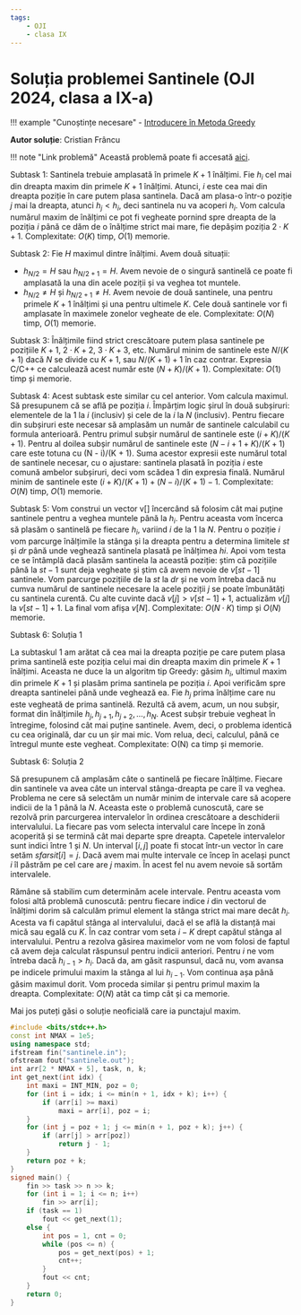 ```yaml
---
tags:
    - OJI
    - clasa IX
---
```


# Soluția problemei Santinele (OJI 2024, clasa a IX-a)

!!! example "Cunoștințe necesare"
    - [Introducere în Metoda Greedy](https://edu.roalgo.ro/usor/greedy/)

**Autor soluție**: Cristian Frâncu

!!! note "Link problemă"
    Această problemă poate fi accesată [aici](https://kilonova.ro/problems/2502/).

Subtask $1$: Santinela trebuie amplasată în primele $K + 1$ înălțimi. Fie $h_i$ cel mai din dreapta maxim din primele $K +1$ înălțimi. Atunci, $i$ este cea mai din dreapta poziție în care putem plasa santinela. Dacă am plasa-o într-o poziție $j$ mai la dreapta, atunci $h_j < h_i$, deci santinela nu va acoperi $h_i$. Vom calcula numărul maxim de înălțimi ce pot fi vegheate pornind spre dreapta de la poziția $i$ până ce dăm de o înălțime strict mai mare, fie depășim poziția $2 \cdot K + 1$. Complexitate: $O(K)$ timp, $O(1)$ memorie.

Subtask $2$: Fie $H$ maximul dintre înălțimi. Avem două situații:

- $h_{N/2} = H$ sau $h_{N/2+1} = H$. Avem nevoie de o singură santinelă ce poate fi amplasată la una din acele poziții și va veghea tot muntele.
- $h_{N/2} \neq H$ și $h_{N/2+1} \neq H$. Avem nevoie de două santinele, una pentru primele $K + 1$ înălțimi și una pentru ultimele $K$. Cele două santinele vor fi amplasate în maximele zonelor vegheate de ele. Complexitate: $O(N)$ timp, $O(1)$ memorie.

Subtask $3$: Înălțimile fiind strict crescătoare putem plasa santinele pe pozițiile $K + 1$, $2 \cdot K + 2$, $3 \cdot K + 3$, etc. Numărul minim de santinele este $N/(K + 1)$ dacă $N$ se divide cu $K + 1$, sau $N/(K +1)+1$ în caz contrar. Expresia C/C++ ce calculează acest număr este $(N +K)/(K +1)$. Complexitate: $O(1)$ timp și memorie.

Subtask $4$: Acest subtask este similar cu cel anterior. Vom calcula maximul. Să presupunem că se află pe poziția $i$. Împărțim logic șirul în două subșiruri: elementele de la $1$ la $i$ (inclusiv) și cele de la $i$ la $N$ (inclusiv). Pentru fiecare din subșiruri este necesar să amplasăm un număr de santinele calculabil cu formula anterioară. Pentru primul subșir numărul de santinele este $(i + K)/(K +1)$. Pentru al doilea subșir numărul de santinele este $(N -i +1+ K)/(K +1)$ care este totuna cu (N - i)/(K + 1). Suma acestor expresii este numărul total de santinele necesar, cu o ajustare: santinela plasată în poziția $i$ este comună ambelor subșiruri, deci vom scădea $1$
din expresia finală. Numărul minim de santinele este $(i + K)/(K + 1) + (N - i)/(K + 1) - 1$. Complexitate: $O(N)$ timp, $O(1)$ memorie.

Subtask $5$: Vom construi un vector v[] încercând să folosim cât mai puține santinele pentru a veghea muntele până la $h_i$. Pentru aceasta vom încerca să plasăm o santinelă pe fiecare $h_i$, variind $i$ de la $1$ la $N$. Pentru o poziție $i$ vom parcurge înălțimile la stânga și la dreapta pentru a determina limitele $st$ și $dr$ până unde veghează santinela plasată pe înălțimea $hi$. Apoi vom testa ce se întâmplă dacă plasăm santinela la această poziție: știm că pozițiile până la $st - 1$ sunt deja vegheate și știm că avem nevoie de $v[st - 1]$ santinele. Vom parcurge pozițiile de la $st$ la $dr$ și ne vom întreba dacă nu cumva numărul de santinele necesare la acele poziții $j$ se poate îmbunătăți cu santinela curentă. Cu alte cuvinte dacă $v[j] > v[st - 1] + 1$, actualizăm $v[j]$ la $v[st - 1] + 1$. La final vom afișa $v[N]$. Complexitate: $O(N \cdot K)$ timp și $O(N)$ memorie.

Subtask $6$: Soluția $1$

La subtaskul $1$ am arătat că cea mai la dreapta poziție pe care putem plasa prima santinelă este poziția celui mai din dreapta maxim din primele $K + 1$ înălțimi. Aceasta ne duce la un algoritm tip Greedy: găsim $h_i$, ultimul maxim din primele $K + 1$ și plasăm prima santinela pe poziția $i$. Apoi verificăm spre dreapta santinelei până unde veghează ea. Fie $h_j$ prima înălțime care nu este vegheată de prima santinelă. Rezultă că avem, acum, un nou subșir, format din înălțimile $h_j, h_{j+1}, h_{j+2}, \dots, h_N$. Acest subșir trebuie vegheat în întregime, folosind cât mai puține santinele. Avem, deci, o problema identică cu cea originală, dar cu un șir mai mic. Vom relua, deci, calculul, până ce întregul munte este vegheat. Complexitate: O(N) ca timp și memorie.

Subtask $6$: Soluția $2$

Să presupunem că amplasăm câte o santinelă pe fiecare înălțime. Fiecare din santinele va avea câte un interval stânga-dreapta pe care îl va veghea. Problema ne cere să selectăm un număr minim de intervale care să acopere indicii de la $1$ până la $N$. Aceasta este o problemă cunoscută, care se rezolvă prin parcurgerea intervalelor în ordinea crescătoare a deschiderii intervalului. La fiecare pas vom selecta intervalul care începe în zonă acoperită și se termină cât mai departe spre dreapta. Capetele intervalelor sunt indici între $1$ și $N$. Un interval $[i, j]$ poate fi stocat într-un vector în care setăm $sfarsit[i] = j$. Dacă avem mai multe intervale ce încep în același punct $i$ îl păstrăm pe cel care are $j$ maxim. În acest fel nu avem nevoie să sortăm intervalele.

Rămâne să stabilim cum determinăm acele intervale. Pentru aceasta vom folosi altă problemă cunoscută: pentru fiecare indice $i$ din vectorul de înălțimi dorim să calculăm primul element la stânga strict mai mare decât $h_i$. Acesta va fi capătul stânga al intervalului, dacă el se află la distanță mai mică sau egală cu $K$. În caz contrar vom seta $i - K$ drept capătul stânga al intervalului. Pentru a rezolva găsirea maximelor vom ne vom folosi de faptul că avem deja calculat răspunsul pentru indicii anteriori. Pentru $i$ ne vom întreba dacă $h_{i-1} > h_i$. Dacă da, am găsit raspunsul, dacă nu, vom avansa pe indicele primului maxim la stânga al lui $h_{i-1}$. Vom continua așa până găsim maximul dorit. Vom proceda similar și pentru primul maxim la dreapta. Complexitate: $O(N)$ atât ca timp cât și ca memorie.

Mai jos puteți găsi o soluție neoficială care ia punctajul maxim.

```cpp
#include <bits/stdc++.h>
const int NMAX = 1e5;
using namespace std;
ifstream fin("santinele.in");
ofstream fout("santinele.out");
int arr[2 * NMAX + 5], task, n, k;
int get_next(int idx) {
    int maxi = INT_MIN, poz = 0;
    for (int i = idx; i <= min(n + 1, idx + k); i++) {
        if (arr[i] >= maxi)
            maxi = arr[i], poz = i;
    }
    for (int j = poz + 1; j <= min(n + 1, poz + k); j++) {
        if (arr[j] > arr[poz])
            return j - 1;
    }
    return poz + k;
}
signed main() {
    fin >> task >> n >> k;
    for (int i = 1; i <= n; i++)
        fin >> arr[i];
    if (task == 1)
        fout << get_next(1);
    else {
        int pos = 1, cnt = 0;
        while (pos <= n) {
            pos = get_next(pos) + 1;
            cnt++;
        }
        fout << cnt;
    }
    return 0;
}
```